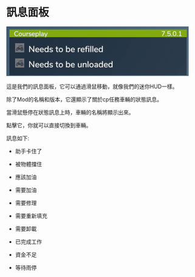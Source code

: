 # 訊息面板

![Image](../assets/images/infopanel_0_0_480_130.png)

  
  
這是我們的訊息面板，它可以通過滑鼠移動，就像我們的迷你HUD一樣。  
  
除了Mod的名稱和版本，它還顯示了關於cp任務車輛的狀態訊息。  
  
當滑鼠懸停在狀態訊息上時，車輛的名稱將顯示出來。  
  
點擊它，你就可以直接切換到車輛。  
  


  
  
訊息如下:  
  
    
- 助手卡住了  
  
    
- 被物體擋住  
  
    
- 應該加油  
  
    
- 需要加油  
  
    
- 需要修理  
  
    
- 需要重新填充  
  
    
- 需要卸載  
  
    
- 已完成工作  
  
    
- 資金不足  
  
    
- 等待雨停  
  


